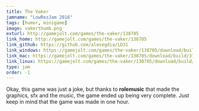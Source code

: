 ```yaml
---
title: The Vaker
jamname: "LowRezJam 2016"
tags: [humor, minigame]
image: vakerthumb.png
exturl: http://gamejolt.com/games/the-vaker/138705
link_home: http://gamejolt.com/games/the-vaker/138705
link_github: https://github.com/alesegdia/LD31
link_windows: https://gamejolt.com/games/the-vaker/138705/download/build/319525
link_mac: https://gamejolt.com/games/the-vaker/138705/download/build/319525
link_linux: https://gamejolt.com/games/the-vaker/138705/download/build/319525
type: jam
order: -1
---
```



Okay, this game was just a joke, but thanks to **rolemusic** that made the graphics, sfx and the music, the
game ended up being very complete. Just keep in mind that the game was made in one hour.

